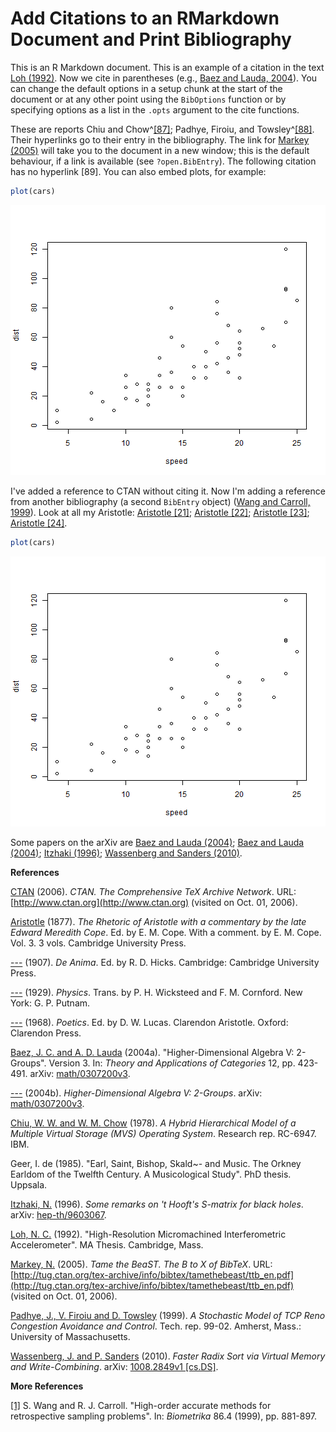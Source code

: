 Add Citations to an RMarkdown Document and Print Bibliography
========================================================



  This is an R Markdown document. This is an example of a citation in the text <a name=cite-loh></a>[Loh (1992)](#bib-loh). Now we cite in parentheses <a name=cite-baezonline></a>(e.g., [Baez and Lauda, 2004](http://arxiv.org/abs/math/0307200v3)).  You can change the default options in a setup chunk at the start of the document or at any other point using the <code>BibOptions</code> function or by specifying options as a list in the `.opts` argument to the cite functions.

These are reports <a name=cite-chiu></a><a name=cite-padhye></a>Chiu and Chow^[[87]](#bib-chiu); Padhye, Firoiu, and Towsley^[[88]](file://ftp://gaia.cs.umass.edu/pub/Padhey99-markov.ps).  Their hyperlinks go to their entry in the bibliography.
The link for <a name=cite-markey></a>[Markey (2005)](http://tug.ctan.org/tex-archive/info/bibtex/tamethebeast/ttb_en.pdf) will take you to the document in a new window; this is the default behaviour, if a link is available (see `?open.BibEntry`). The following citation has no hyperlink [89].  You can also embed plots, for example: 
  

```r
plot(cars)
```

![plot of chunk unnamed-chunk-1](figure/unnamed-chunk-1.png) 

I've added a reference to CTAN without citing it.  Now I'm adding a reference from another bibliography (a second `BibEntry` object) <a name=cite-wang1999high></a>([Wang and Carroll, 1999](#bib-wang1999high)).  Look at all my Aristotle: <a name=cite-aristotleanima></a><a name=cite-aristotlephysics></a><a name=cite-aristotlepoetics></a><a name=cite-aristotlerhetoric></a>[Aristotle [21]](#bib-aristotleanima); [Aristotle [22]](#bib-aristotlephysics); [Aristotle [23]](#bib-aristotlepoetics); [Aristotle [24]](#bib-aristotlerhetoric).  


```r
plot(cars)
```

![plot of chunk unnamed-chunk-2](figure/unnamed-chunk-2.png) 


Some papers on the arXiv are <a name=cite-baezarticle></a><a name=cite-itzhaki></a><a name=cite-wassenberg></a>[Baez and Lauda (2004)](http://arxiv.org/abs/math/0307200v3); [Baez and Lauda (2004)](http://arxiv.org/abs/math/0307200v3); [Itzhaki (1996)](http://arxiv.org/abs/hep-th/9603067); [Wassenberg and Sanders (2010)](http://arxiv.org/abs/1008.2849v1).

**References**

<a name=bib-ctan></a>[CTAN](#cite-ctan) (2006). _CTAN. The
Comprehensive TeX Archive Network_. URL:
[http://www.ctan.org](http://www.ctan.org) (visited on Oct. 01,
2006).

<a
name=bib-aristotlerhetoric></a>[Aristotle](#cite-aristotlerhetoric)
(1877). _The Rhetoric of Aristotle with a commentary by the late
Edward Meredith Cope_. Ed. by E. M. Cope. With a comment. by E. M.
Cope. Vol. 3. 3 vols. Cambridge University Press.

<a name=bib-aristotleanima></a>[\-\-\-](#cite-aristotleanima)
(1907). _De Anima_. Ed. by R. D. Hicks. Cambridge: Cambridge
University Press.

<a name=bib-aristotlephysics></a>[\-\-\-](#cite-aristotlephysics)
(1929). _Physics_. Trans.  by P. H. Wicksteed and F. M. Cornford.
New York: G. P. Putnam.

<a name=bib-aristotlepoetics></a>[\-\-\-](#cite-aristotlepoetics)
(1968). _Poetics_. Ed. by D. W. Lucas. Clarendon Aristotle.
Oxford: Clarendon Press.

<a name=bib-baezarticle></a>[Baez, J. C. and A. D.
Lauda](#cite-baezarticle) (2004a). "Higher-Dimensional Algebra V:
2-Groups". Version 3. In: _Theory and Applications of Categories_
12, pp. 423-491. arXiv:
[math/0307200v3](http://arxiv.org/abs/math/0307200v3).

<a name=bib-baezonline></a>[\-\-\-](#cite-baezonline) (2004b).
_Higher-Dimensional Algebra V: 2-Groups_. arXiv:
[math/0307200v3](http://arxiv.org/abs/math/0307200v3).

<a name=bib-chiu></a>[Chiu, W. W. and W. M. Chow](#cite-chiu)
(1978). _A Hybrid Hierarchical Model of a Multiple Virtual Storage
(MVS) Operating System_. Research rep. RC-6947. IBM.

Geer, I. de (1985). "Earl, Saint, Bishop, Skald~- and Music. The
Orkney Earldom of the Twelfth Century. A Musicological Study". PhD
thesis. Uppsala.

<a name=bib-itzhaki></a>[Itzhaki, N.](#cite-itzhaki) (1996). _Some
remarks on 't Hooft's S-matrix for black holes_. arXiv:
[hep-th/9603067](http://arxiv.org/abs/hep-th/9603067).

<a name=bib-loh></a>[Loh, N. C.](#cite-loh) (1992).
"High-Resolution Micromachined Interferometric Accelerometer". MA
Thesis. Cambridge, Mass.

<a name=bib-markey></a>[Markey, N.](#cite-markey) (2005). _Tame
the BeaST. The B to X of BibTeX_. URL:
[http://tug.ctan.org/tex-archive/info/bibtex/tamethebeast/ttb_en.pdf](http://tug.ctan.org/tex-archive/info/bibtex/tamethebeast/ttb_en.pdf)
(visited on Oct. 01, 2006).

<a name=bib-padhye></a>[Padhye, J., V. Firoiu and D.
Towsley](#cite-padhye) (1999). _A Stochastic Model of TCP Reno
Congestion Avoidance and Control_. Tech. rep. 99-02. Amherst,
Mass.: University of Massachusetts.

<a name=bib-wassenberg></a>[Wassenberg, J. and P.
Sanders](#cite-wassenberg) (2010). _Faster Radix Sort via Virtual
Memory and Write-Combining_. arXiv: [1008.2849v1
[cs.DS]](http://arxiv.org/abs/1008.2849v1).


**More References**

<a name=bib-wang1999high></a>[[1]](#cite-wang1999high) S. Wang and
R. J. Carroll. "High-order accurate methods for retrospective
sampling problems". In: _Biometrika_ 86.4 (1999), pp. 881-897.

